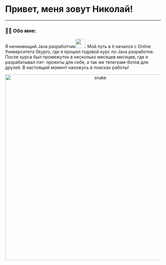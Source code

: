 # Привет, меня зовут Николай!
---
### :man_technologist: Обо мне:

Я начинающий Java разработчик<img src="https://media.giphy.com/media/WUlplcMpOCEmTGBtBW/giphy.gif" width="30px">. Мой путь в it начался с Online Университета Skypro, где я прошел годовой курс по Java разработке. После курса был промежуток в несколько месяцев месяцев, где я разрабатывал пэт- проекты для себя, а так же телеграм-ботов для друзей. В настоящий момент нахожусь в поисках работы!

<p align="center">
 <img width="600" src="assets/github-snake.svg" alt="snake"/>
</p>


<!--
**Seydalievnikolay/SeydalievNikolay** is a ✨ _special_ ✨ repository because its `README.md` (this file) appears on your GitHub profile.

- :mailbox: Как связаться со мной: [![Telegram Badge](https://img.shields.io/badge/-detailnikolay-black?style=flat&logo=Telegram&logoColor=white)](https://t.me/f1llzzz) [![Gmail Badge](https://img.shields.io/badge/-Gmail-red?style=flat&logo=Gmail&logoColor=white)](mailto:nikolay-seydaliev@yandex.ru)
---
